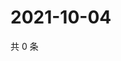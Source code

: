 # 2021-10-04

共 0 条

<!-- BEGIN WEIBO -->
<!-- 最后更新时间 Mon Oct 04 2021 02:15:23 GMT+0800 (China Standard Time) -->

<!-- END WEIBO -->
